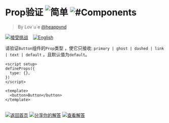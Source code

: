 <!--info-header-start--><h1>Prop验证 <img src="https://img.shields.io/badge/-%E7%AE%80%E5%8D%95-7aad0c" alt="简单"/> <img src="https://img.shields.io/badge/-%23Components-999" alt="#Components"/></h1><blockquote><p>By Lov`u`e <a href="https://github.com/heappynd" target="_blank">@heappynd</a></p></blockquote><p><a href="https://sfc.vuejs.org/#eNqNjs0KwjAQhF9l2ZNCae4lFPQJfIBc/NlCwSRLshEk5N0liSiIhx5ndr+ZyXhgHh+JcEIdr2FlgUiSeDbBuNWyDwLHJOIdLMFbMDiqritlsL5p1cnGNEPI8v0s1BwA3QnVpFafKw74zfq74EbL6ugUPMdd7mHyZJogl6HKst824NJq5t6m1Vv+zikvE+Rixg==" target="_blank"><img src="https://img.shields.io/badge/-%E6%8E%A5%E5%8F%97%E6%8C%91%E6%88%98-213547?logo=vue.js&logoColor=42b883" alt="接受挑战"/></a> &nbsp;&nbsp;&nbsp;<a href="./README.md" target="_blank"><img src="https://img.shields.io/badge/-English-gray" alt="English"/></a> </p><!--info-header-end-->


请验证`Button`组件的`Prop`类型 ，使它只接收: `primary | ghost | dashed | link | text | default` ，且默认值为`default`。

```vue
<script setup>
defineProps({
  type: {},
})
</script>

<template>
  <button>Button</button>
</template>
```

<!--info-footer-start--><br><a href="../../README.md" target="_blank"><img src="https://img.shields.io/badge/-%E8%BF%94%E5%9B%9E%E9%A6%96%E9%A1%B5-grey" alt="返回首页"/></a> <a href="https://github.com/webfansplz/vuejs-challenges/issues/new?labels=answer,zh-CN&template=1-answer.zh-CN.md&title=323%20-%20Prop%E9%AA%8C%E8%AF%81" target="_blank"><img src="https://img.shields.io/badge/-%E5%88%86%E4%BA%AB%E4%BD%A0%E7%9A%84%E8%A7%A3%E7%AD%94-teal" alt="分享你的解答"/></a> <a href="https://github.com/webfansplz/vuejs-challenges/issues?q=label%3A323+label%3Aanswer" target="_blank"><img src="https://img.shields.io/badge/-%E6%9F%A5%E7%9C%8B%E8%A7%A3%E7%AD%94-de5a77?logo=awesome-lists&logoColor=white" alt="查看解答"/></a> <!--info-footer-end-->
